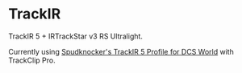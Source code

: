 # TrackIR

TrackIR 5 + IRTrackStar v3 RS Ultralight.

Currently using [Spudknocker's TrackIR 5 Profile for DCS World](https://www.digitalcombatsimulator.com/en/files/3300419/) with TrackClip Pro.